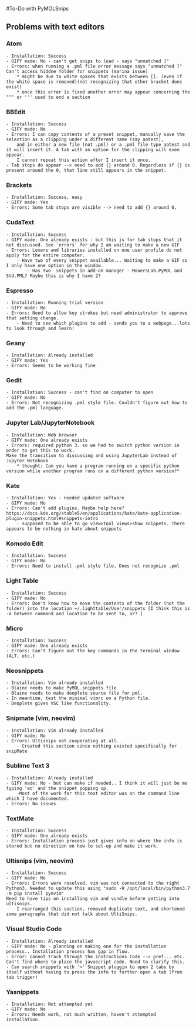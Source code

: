 #To-Do with PyMOLSnips
## Problems with text editors 
### Atom 
	- Installation: Success
	- GIFY made: No - can't get snips to load - says "unmatched ]"
	- Errors: when running a .pml file error message says "unmatched ]" Can't access hiddne folder for snippets (marina issue)
		* might be due to white spaces that exists between []. (even if the white space is removed)(not recognizing that other bracket does exist)
		* once this error is fixed another error may appear concerning the """ or ''' used to end a section
### BBEdit
	- Installation: Success 
	- GIFY made: No
	- Errors: I can copy contents of a preset snippet, manually save the selection as a clipping under a different name (say aotest), 
		and in either a new file (not .pml) or a .pml file type aotest and it will insert it. A tab with an option for the clipping will even appear.
		I cannot repeat this action after I insert it once. 
	- Tab stops do appear --> need to add {} around 0. Regardless if {} is present around the 0, that line still appears in the snippet.
### Brackets 
	- Installation: Success, easy
	- GIFY made: Yes
	- Errors: Some tab stops are visible --> need to add {} around 0. 
### CudaText
	- Installation: Success
	- GIFY made: One already exists - but this is for tab stops that it not discussed. See `errors` for why I am waiting to make a new GIF
	- Errors: Lexers and libraries installed on one user profile do not apply for the entire computer.
		- Have two of every snippet available... Waiting to make a GIF so I only have one option in the window. 
			- Has two  snippets in add-on manager - MooersLab.PyMOL and Std.PML? Maybe this is why I have 2?
### Espresso
	- Installation: Running trial version 
	- GIFY made: No
	- Errors: Need to allow key strokes but need administrator to approve that setting change. 
		- Need to see which plugins to add - sends you to a webpage...lots to look through and learn!
### Geany 
	- Installation: Already installed 
	- GIFY made: Yes
	- Errors: Seems to be working fine 
### Gedit
	- Installation: Success - can't find on computer to open 
	- GIFY made: No
	- Errors: Not recognizing .pml style file. Couldn't figure out how to add the .pml language. 
### Jupyter Lab/JupyterNotebook
	- Installation: Web browser 
	- GIFY made: One already exists
	- Errors: required python 3. so we had to switch python version in order to get this to work. 
	Make the transition to discussing and using JupyterLab instead of Jupyter Notebook
		* thought: Can you have a program running on a specific python version while another program runs on a different python version?*
### Kate
	- Installation: Yes - needed updated software 
	- GIFY made: No
	- Errors: Can't add plugins. Maybe help here? https://docs.kde.org/stable5/en/applications/kate/kate-application-plugin-snippets.html#snippets-intro
		- supposed to be able to go view>tool views>show snippets. There appears to be nothing in kate about snippets 
### Komodo Edit 
	- Installation: Success
	- GIFY made: No
	- Errors: Need to install .pml style file. Does not recognize .pml
### Light Table
	- Installation: Success
	- GIFY made: No
	- Errors: Don't know how to move the contents of the folder (not the folder) into the location ~/.lighttable/User/snippets [I think this is -a between command and location to be sent to, or? ]
### Micro
	- Installation: Success
	- GIFY made: One already exists
	- Errors: Can't figure out the key commands in the terminal window (ALT, etc.)
### Neosnippets
	- Installation: Vim already installed
	- Blaine needs to make PyMOL.snippets file
	- Blaine needs to make deoplete source file for pml. 
	- In meantime, test the minimal vimrc on a Python file.
	- Deoplete gives VSC like functionality. 
### Snipmate (vim, neovim)
	- Installation: Vim already installed
	- GIFY made: No
	- Errors: Ultisnips not cooperating at all. 
		- Created this section since nothing existed specifically for snipMate
### Sublime Text 3
	- Installation: Already installed
	- GIFY made: No - but can make if needed.. I think it will just be me typing 'ao' and the snippet popping up. 
		-Most of the work for this text editor was on the command line which I have documented. 
	- Errors: No issues
### TextMate
	- Installation: Success
	- GIFY made: One already exists
	- Errors: Installation process just gives info on where the info is stored but no direction on how to set-up and make it work. 
### Ultisnips (vim, neovim)
	- Installation: Success
	- GIFY made: No
	- Errors: Errors were resolved. vim was not connected to the right Python3. Needed to update this using "sudo -H /opt/local/bin/python3.7 -m pip install pynvim"
	Need to have tips on installing vim and vundle before getting into ultisnips.
		I rearranged this section, removed duplicate text, and shortened some paragraphs that did not talk about UltiSnips. 
### Visual Studio Code
	- Installation: Already installed
	- GIFY made: No - planning on making one for the installation process.. Installation process has gap in flow. 
	- Error: cannot track through the instructions Code --> pref... etc. Can't find where to place the javascript code. Need to clarify this. 
	- Can search snippets with '>' Snippet pluggin to open 2 tabs by itself without having to press the info to further open a tab (from tab trigger)
### Yasnippets
	- Installation: Not attempted yet
	- GIFY made: No
	- Errors: Needs work, not much written, haven't attempted installation.  